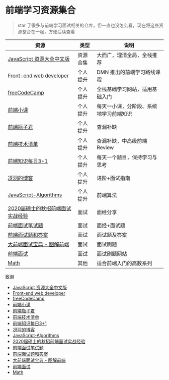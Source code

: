 # 前端学习资源集合

> star 了很多与前端学习面试相关的仓库，但一直也没怎么看，现在将这些资源整合在一起，方便后续查看

| 资源                                                                                              | 类型     | 说明                                   |
| ------------------------------------------------------------------------------------------------- | -------- | -------------------------------------- |
| [JavaScript 资源大全中文版](https://github.com/jobbole/awesome-javascript-cn)                     | 资源合集 | 大而广，理清全局，全栈推荐             |
| [Front-end web developer](https://developer.mozilla.org/zh-CN/docs/Learn/Front-end_web_developer) | 个人提升 | DMN 推出的前端学习路线课程             |
| [freeCodeCamp](https://chinese.freecodecamp.org/learn/)                                           | 个人提升 | 全栈基础学习网站，适用基础入门         |
| [前端小课](https://github.com/lefex/FE)                                                           | 个人提升 | 每天一小课，分阶段、系统地学习前端知识 |
| [前端瓶子君](https://github.com/sisterAn/blog)                                                    | 个人提升 | 查漏补缺                               |
| [前端技术清单](https://github.com/alienzhou/frontend-tech-list)                                   | 个人提升 | 查漏补缺，中高级前端Review             |
| [前端知识每日3+1](https://github.com/haizlin/fe-interview)                                        | 个人提升 | 每天一个题目，保持学习与思考           |
| [冴羽的博客](https://github.com/mqyqingfeng/Blog)                                                 | 个人提升 | 进阶+面试指南                          |
| [JavaScript-Algorithms](https://github.com/sisterAn/JavaScript-Algorithms)                        | 个人提升 | 前端算法                               |
| [2020届硕士的秋招前端面试实战经验](https://github.com/zhenzhencai/FontEndInterview)               | 面试     | 面经分享                               |
| [前端面试笔试题](https://github.com/paddingme/Front-end-Web-Development-Interview-Question)       | 面试     | 面经+面试题                            |
| [前端面试题和答案](https://github.com/qiu-deqing/FE-interview)                                    | 面试     | 面试题及答案                           |
| [大前端面试宝典 - 图解前端](https://github.com/azl397985856/fe-interview)                         | 面试     | 面试刷题                               |
| [前端面试](https://bigfrontend.dev/zh/problem)                                                    | 面试     | 面试刷题网站                           |
| [Math](https://github.com/easy-math/Math)                                                         | 其他     | 适合前端入门的高数系列                 |

致谢

- [JavaScript 资源大全中文版](https://github.com/jobbole/awesome-javascript-cn)
- [Front-end web developer](https://developer.mozilla.org/zh-CN/docs/Learn/Front-end_web_developer)
- [freeCodeCamp](https://chinese.freecodecamp.org/learn/)
- [前端小课](https://github.com/lefex/FE)
- [前端瓶子君](https://github.com/sisterAn/blog)
- [前端技术清单](https://github.com/alienzhou/frontend-tech-list)
- [前端知识每日3+1](https://github.com/haizlin/fe-interview)
- [冴羽的博客](https://github.com/mqyqingfeng/Blog)
- [JavaScript-Algorithms](https://github.com/sisterAn/JavaScript-Algorithms)
- [2020届硕士的秋招前端面试实战经验](https://github.com/zhenzhencai/FontEndInterview)
- [前端面试笔试题](https://github.com/paddingme/Front-end-Web-Development-Interview-Question)
- [前端面试题和答案](https://github.com/qiu-deqing/FE-interview)
- [大前端面试宝典 - 图解前端](https://github.com/azl397985856/fe-interview)
- [前端面试](https://bigfrontend.dev/zh/problem)
- [Math](https://github.com/easy-math/Math)
